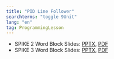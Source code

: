 ```yaml
---
title: "PID Line Follower"
searchterms: "toggle 9Unit"
lang: "en"
tag: ProgrammingLesson
---
```

 <ul>
 <li class="ng-binding">SPIKE 2 Word Block Slides:
 <a href="ProgrammingLessons/PIDLineFollower.pptx">PPTX</a>,
 <a href="ProgrammingLessons/PIDLineFollower.pdf">PDF</a>
 </li>

 <li class="ng-binding">SPIKE 3 Word Block Slides:
 <a href="ProgrammingLessons/SP3PIDLineFollower.pptx">PPTX</a>,
 <a href="ProgrammingLessons/SP3PIDLineFollower.pdf">PDF</a>
 </li>
 </ul>
